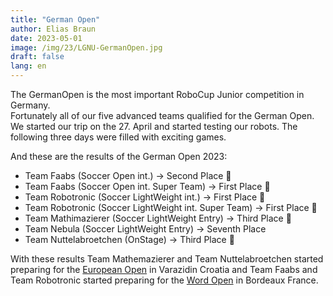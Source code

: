 ```yaml
---
title: "German Open"
author: Elias Braun
date: 2023-05-01
image: /img/23/LGNU-GermanOpen.jpg
draft: false
lang: en
---
```


The GermanOpen is the most important RoboCup Junior competition in Germany. <br/>
Fortunately all of our five advanced teams qualified for the German Open.
We started our trip on the 27. April and started testing our robots. 
The following three days were filled with exciting games. <br/>

And these are the results of the German Open 2023:

 - Team Faabs (Soccer Open int.) &rarr; Second Place 🥈
 - Team Faabs (Soccer Open int. Super Team) &rarr; First Place 🥇
 - Team Robotronic (Soccer LightWeight int.) &rarr; First Place 🥇
 - Team Robotronic (Soccer LightWeight int. Super Team) &rarr; First Place 🥇
 - Team Mathimazierer (Soccer LightWeight Entry) &rarr; Third Place 🥉
 - Team Nebula (Soccer LightWeight Entry) &rarr; Seventh Place
 - Team Nuttelabroetchen (OnStage) &rarr; Third Place 🥉

With these results Team Mathemazierer and Team Nuttelabroetchen started preparing for the [European Open](/en/posts/europeanopen2023/) in Varazidin Croatia 
and Team Faabs and Team Robotronic started preparing for the [Word Open](/en/posts/worldopen2023/) in Bordeaux France.